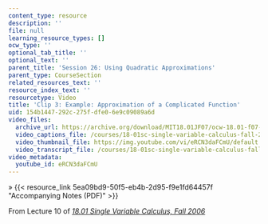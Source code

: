 ```yaml
---
content_type: resource
description: ''
file: null
learning_resource_types: []
ocw_type: ''
optional_tab_title: ''
optional_text: ''
parent_title: 'Session 26: Using Quadratic Approximations'
parent_type: CourseSection
related_resources_text: ''
resource_index_text: ''
resourcetype: Video
title: 'Clip 3: Example: Approximation of a Complicated Function'
uid: 154b1447-292c-275f-dfe0-6e9c09089a6d
video_files:
  archive_url: https://archive.org/download/MIT18.01JF07/ocw-18.01-f07-lec10_300k.mp4
  video_captions_file: /courses/18-01sc-single-variable-calculus-fall-2010/1d8e95b8df9555c292f95e96b9d18acd_eRCN3daFCmU.vtt
  video_thumbnail_file: https://img.youtube.com/vi/eRCN3daFCmU/default.jpg
  video_transcript_file: /courses/18-01sc-single-variable-calculus-fall-2010/75f01477fb3755ea092abe72419e9669_eRCN3daFCmU.pdf
video_metadata:
  youtube_id: eRCN3daFCmU
---
```


» {{< resource_link 5ea09bd9-50f5-eb4b-2d95-f9e1fd64457f "Accompanying Notes (PDF)" >}}

From Lecture 10 of [_18.01 Single Variable Calculus, Fall 2006_](/courses/18-01-single-variable-calculus-fall-2006/pages/video-lectures)